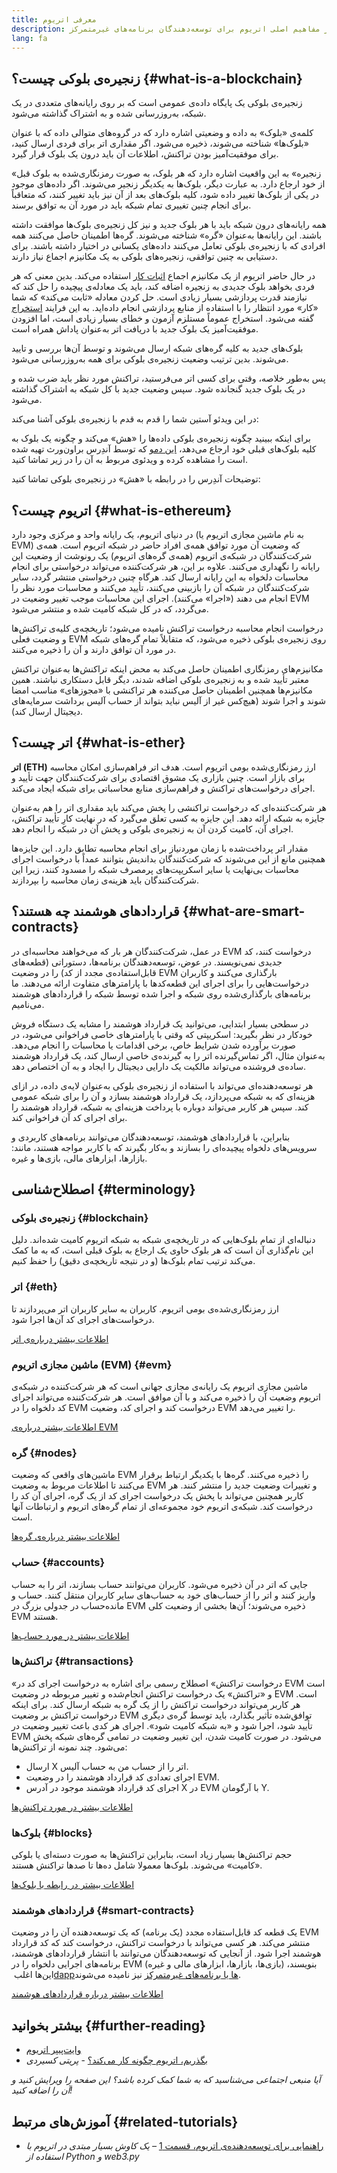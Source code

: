 ```yaml
---
title: معرفی اتریوم
description: مقدمه‌ای بر مفاهیم اصلی اتریوم برای توسعه‌دهندگان برنامه‌های غیرمتمرکز.
lang: fa
---
```


## زنجیره‌ی بلوکی چیست؟ {#what-is-a-blockchain}

زنجیره‌ی بلوکی یک پایگاه داده‌ی عمومی است که بر روی رایانه‌های متعددی در یک شبکه، به‌روزرسانی شده و به اشتراک گذاشته می‌شود.

کلمه‌ی «بلوک» به داده و وضعیتی اشاره دارد که در گروه‌های متوالی داده که با عنوان «بلوک‌ها» شناخته می‌شوند، ذخیره می‌شود. اگر مقداری اتر برای فردی ارسال کنید، برای موفقیت‌آمیز بودن تراکنش، اطلاعات آن باید درون یک بلوک قرار گیرد.

«زنجیره» به این واقعیت اشاره دارد که هر بلوک، به صورت رمزنگاری‌شده به بلوک قبل از خود ارجاع دارد. به عبارت دیگر، بلوک‌ها به یکدیگر زنجیر می‌شوند. اگر داده‌های موجود در یکی از بلوک‌ها تغییر داده شود، کلیه بلوک‌های بعد از آن نیز باید تغییر کنند، که متعاقباً برای انجام چنین تغییری تمام شبکه باید در مورد آن به توافق برسند.

همه رایانه‌های درون شبکه باید با هر بلوک جدید و نیز کل زنجیره‌ی بلوک‌ها موافقت داشته باشند. این رایانه‌ها به‌عنوان «گره» شناخته می‌شوند. گره‌ها اطمینان حاصل می‌کنند همه افرادی که با زنجیره‌ی بلوکی تعامل می‌کنند داده‌های یکسانی در اختیار داشته باشند. برای دستیابی به چنین توافقی، زنجیره‌های بلوکی به یک مکانیزم اجماع نیاز دارند.

در حال حاضر اتریوم از یک مکانیزم اجماع [اثبات کار](/developers/docs/consensus-mechanisms/pow/) استفاده می‌کند. بدین معنی که هر فردی بخواهد بلوک جدیدی به زنجیره اضافه کند، باید یک معادله‌ی پیچیده را حل کند که نیازمند قدرت پردازشی بسیار زیادی است. حل کردن معادله «ثابت می‌کند» که شما «کار» مورد انتظار را با استفاده از منابع پردازشی انجام داده‌اید. به این فرایند [استخراج](/developers/docs/consensus-mechanisms/pow/mining/) گفته می‌شود. استخراج عموماً مستلزم آزمون و خطای بسیار زیادی است، اما افزودن موفقیت‌آمیز یک بلوک جدید با دریافت اتر به‌عنوان پاداش همراه است.

بلوک‌های جدید به کلیه گره‌های شبکه ارسال می‌شوند و توسط آن‌ها بررسی و تایید می‌شوند. بدین ترتیب وضعیت زنجیره‌ی بلوکی برای همه به‌روزرسانی می‌شود.

پس به‌طور خلاصه، وقتی برای کسی اتر می‌فرستید، تراکنش مورد نظر باید ضرب شده و در یک بلوک جدید گنجانده شود. سپس وضعیت جدید با کل شبکه به اشتراک گذاشته می‌شود.

در این ویدئو آستین شما را قدم به قدم با زنجیره‌ی بلوکی آشنا می‌کند:

<YouTube id="zcX7OJ-L8XQ" />

برای اینکه ببینید چگونه زنجیره‌ی بلوکی داده‌ها را «هش» می‌کند و چگونه یک بلوک به کلیه بلوک‌های قبلی خود ارجاع می‌دهد، [این دمو](https://andersbrownworth.com/blockchain/blockchain) که توسط آندِرس براون‌ورث تهیه شده است را مشاهده کرده و ویدئوی مربوط به آن را در زیر تماشا کنید.

توضیحات آندِرس را در رابطه با «هش» در زنجیره‌ی بلوکی تماشا کنید:

<YouTube id="_160oMzblY8" />

## اتریوم چیست؟ {#what-is-ethereum}

در دنیای اتریوم، یک رایانه واحد و مرکزی وجود دارد (به نام ماشین مجازی اتریوم یا EVM) که وضعیت آن مورد توافق همه‌ی افراد حاضر در شبکه اتریوم است. همه‌ی شرکت‌کنندگان در شبکه‌ی اتریوم (همه‌ی گره‌های اتریوم) یک رونوشت از وضعیت این رایانه را نگهداری می‌کنند. علاوه بر این، هر شرکت‌کننده می‌تواند درخواستی برای انجام محاسبات دلخواه به این رایانه ارسال کند. هرگاه چنین درخواستی منتشر گردد، سایر شرکت‌کنندگان در شبکه آن را بازبینی می‌کنند، تأیید می‌کنند و محاسبات مورد نظر را انجام می دهند («اجرا» می‌کنند). اجرای این محاسبات موجب تغییر وضعیت در EVM می‌گردد، که در کل شبکه کامیت شده و منتشر می‌شود.

درخواست انجام محاسبه درخواست تراکنش نامیده می‌شود؛ تاریخچه‌ی کلیه‌ی تراکنش‌ها و وضعیت فعلی EVM روی زنجیره‌ی بلوکی ذخیره می‌شود، که متقابلاً تمام گره‌های شبکه در مورد آن توافق دارند و آن را ذخیره می‌کنند.

مکانیزم‌های رمزنگاری اطمینان حاصل می‌کند به محض اینکه تراکنش‌ها به‌عنوان تراکنش معتبر تأیید شده و به زنجیره‌ی بلوکی اضافه شدند، دیگر قابل دستکاری نباشند. همین مکانیزم‌ها همچنین اطمینان حاصل می‌کننده هر تراکنشی با «مجوزهای» مناسب امضا شوند و اجرا شوند (هیچ‌کس غیر از آلیس نباید بتواند از حساب آلیس برداشت سرمایه‌های دیجیتال ارسال کند).

## اتر چیست؟ {#what-is-ether}

**اتر (ETH)** ارز رمزنگاری‌شده بومی اتریوم است. هدف اتر فراهم‌سازی امکان محاسبه برای بازار است. چنین بازاری یک مشوق اقتصادی برای شرکت‌کنندگان جهت تأیید و اجرای درخواست‌های تراکنش و فراهم‌سازی منابع محاسباتی برای شبکه ایجاد می‌کند.

هر شرکت‌کننده‌ای که درخواست تراکنشی را پخش می‌کند باید مقداری اتر را هم به‌عنوان جایزه به شبکه ارائه دهد. این جایزه به کسی تعلق می‌گیرد که در نهایت کارِ تأیید تراکنش، اجرای آن، کامیت کردن آن به زنجیره‌ی بلوکی و پخش آن در شبکه را انجام دهد.

مقدار اتر پرداخت‌شده با زمان موردنیاز برای انجام محاسبه تطابق دارد. این جایزه‌ها همچنین مانع از این می‌شوند که شرکت‌کنندگان بداندیش بتوانند عمداً با درخواست اجرای محاسبات بی‌نهایت یا سایر اسکریپت‌های پرمصرف شبکه را مسدود کنند، زیرا این شرکت‌کنندگان باید هزینه‌ی زمان محاسبه را بپردازند.

## قراردادهای هوشمند چه هستند؟ {#what-are-smart-contracts}

در عمل، شرکت‌کنندگان هر بار که می‌خواهند محاسبه‌ای در EVM درخواست کنند، کد جدیدی نمی‌نویسند. در عوض، توسعه‌دهندگان برنامه‌ها، دستوراتی (قطعه‌های قابل‌استفاده‌ی مجدد از کد) را در وضعیت EVM بارگذاری می‌کنند و کاربران درخواست‌هایی را برای اجرای این قطعه‌کدها با پارامترهای متفاوت ارائه می‌دهند. ما برنامه‌های بارگذاری‌شده روی شبکه و اجرا شده توسط شبکه را قراردادهای هوشمند می‌نامیم.

در سطحی بسیار ابتدایی، می‌توانید یک قرارداد هوشمند را مشابه یک دستگاه فروش خودکار در نظر بگیرید: اسکریپتی که وقتی با پارامترهای خاصی فراخوانی می‌شود، در صورت برآورده شدن شرایط خاص، برخی اقدامات یا محاسبات را انجام می‌دهد. به‌عنوان مثال، اگر تماس‌گیرنده اتر را به گیرنده‌ی خاصی ارسال کند، یک قرارداد هوشمند ساده‌ی فروشنده می‌تواند مالکیت یک دارایی دیجیتال را ایجاد و به آن اختصاص دهد.

هر توسعه‌دهنده‌ای می‌تواند با استفاده از زنجیره‌ی بلوکی به‌عنوان لایه‌ی داده، در ازای هزینه‌ای که به شبکه می‌پردازد، یک قرارداد هوشمند بسازد و آن را برای شبکه عمومی کند. سپس هر کاربر می‌تواند دوباره با پرداخت هزینه‌ای به شبکه، قرارداد هوشمند را برای اجرای کد آن فراخوانی کند.

بنابراین، با قراردادهای هوشمند، توسعه‌دهندگان می‌توانند برنامه‌های کاربردی و سرویس‌های دلخواه پیچیده‌ای را بسازند و به‌کار بگیرند که با کاربر مواجه هستند، مانند: بازارها، ابزارهای مالی، بازی‌ها و غیره.

## اصطلاح‌شناسی {#terminology}

### زنجیره‌ی بلوکی {#blockchain}

دنباله‌ای از تمام بلوک‌هایی که در تاریخچه‌ی شبکه به شبکه اتریوم کامیت شده‌اند. دلیل این نام‌گذاری آن است که هر بلوک حاوی یک ارجاع به بلوک قبلی است، که به ما کمک می‌کند ترتیب تمام بلوک‌ها (و در نتیجه تاریخچه‌ی دقیق) را حفظ کنیم.

### اتر {#eth}

ارز رمزنگاری‌شده‌ی بومی اتریوم. کاربران به سایر کاربران اتر می‌پردازند تا درخواست‌های اجرای کد آن‌ها اجرا شود.

[اطلاعات بیشتر درباره‌ی اتر](/developers/docs/intro-to-ether/)

### ماشین مجازی اتریوم (EVM) {#evm}

ماشین مجازی اتریوم یک رایانه‌ی مجازی جهانی است که هر شرکت‌کننده در شبکه‌ی اتریوم وضعیت آن را ذخیره می‌کند و با آن موافق است. هر شرکت‌کننده می‌تواند اجرای کد دلخواه را در EVM درخواست کند و اجرای کد، وضعیت EVM را تغییر می‌دهد.

[اطلاعات بیشتر درباره‌ی EVM](/developers/docs/evm/)

### گره {#nodes}

ماشین‌های واقعی که وضعیت EVM را ذخیره می‌کنند. گره‌ها با یکدیگر ارتباط برقرار می‌کنند تا اطلاعات مربوط به وضعیت EVM و تغییرات وضعیت جدید را منتشر کنند. هر کاربر همچنین می‌تواند با پخش یک درخواست اجرای کد از یک گره، اجرای آن کد را درخواست کند. شبکه‌ی اتریوم خود مجموعه‌ای از تمام گره‌های اتریوم و ارتباطات آنها است.

[اطلاعات بیشتر درباره‌ی گره‌ها](/developers/docs/nodes-and-clients/)

### حساب {#accounts}

جایی که اتر در آن ذخیره می‌شود. کاربران می‌توانند حساب بسازند، اتر را به حساب واریز کنند و اتر را از حساب‌های خود به حساب‌های سایر کاربران منتقل کنند. حساب و مانده‌حساب در جدولی بزرگ در EVM ذخیره می‌شوند؛ آن‌ها بخشی از وضعیت کلی EVM هستند.

[اطلاعات بیشتر در مورد حساب‌ها](/developers/docs/accounts/)

### تراکنش‌ها {#transactions}

«درخواست تراکنش» اصطلاح رسمی برای اشاره به درخواست اجرای کد در EVM است و «تراکنش» یک درخواست تراکنش انجام‌شده و تغییر مربوطه در وضعیت EVM است. هر کاربر می‌تواند درخواست تراکنش را از یک گره به شبکه ارسال کند. برای اینکه درخواست تراکنش بر وضعیت EVM توافق‌شده تأثیر بگذارد، باید توسط گره‌ی دیگری تأیید شود، اجرا شود و «به شبکه کامیت شود». اجرای هر کدی باعث تغییر وضعیت در EVM می‌شود. در صورت کامیت شدن، این تغییر وضعیت در تمامی گره‌های شبکه پخش می‌شود. چند نمونه از تراکنش‌ها:

- ارسال X اتر را از حساب من به حساب آلیس.
- اجرای تعدادی کد قرارداد هوشمند را در وضعیت EVM.
- اجرای کد قرارداد هوشمند موجود در آدرس X در EVM با آرگومان Y.

[اطلاعات بیشتر در مورد تراکنش‌ها](/developers/docs/transactions/)

### بلوک‌ها {#blocks}

حجم تراکنش‌ها بسیار زیاد است، بنابراین تراکنش‌ها به صورت دسته‌ای یا بلوکی «کامیت» می‌شوند. بلوک‌ها معمولا شامل ده‌ها تا صدها تراکنش هستند.

[اطلاعات بیشتر در رابطه با بلوک‌ها](/developers/docs/blocks/)

### قراردادهای هوشمند {#smart-contracts}

یک قطعه کد قابل‌استفاده مجدد (یک برنامه) که یک توسعه‌دهنده آن را در وضعیت EVM منتشر می‌کند. هر کسی می‌تواند با درخواست تراکنش، درخواست کند که کد قرارداد هوشمند اجرا شود. از آنجایی که توسعه‌دهندگان می‌توانند با انتشار قراردادهای هوشمند، برنامه‌های اجرایی دلخواه را در EVM (بازی‌ها، بازارها، ابزارهای مالی و غیره) بنویسند، این‌ها اغلب [‏dappها یا برنامه‌های غیرمتمرکز](/developers/docs/dapps/) نیز نامیده می‌شوند.

[اطلاعات بیشتر درباره قراردادهای هوشمند](/developers/docs/smart-contracts/)

## بیشتر بخوانید {#further-reading}

- [وایت‌پیپر اتریوم](/whitepaper/)
- [بگذریم، اتریوم چگونه کار می‌کند؟](https://www.preethikasireddy.com/post/how-does-ethereum-work-anyway) - _پریتی کسیردی_

_آیا منبعی اجتماعی می‌شناسید که به شما کمک کرده باشد؟ این صفحه را ویرایش کنید و آن را اضافه کنید!_

## آموزش‌های مرتبط {#related-tutorials}

- [راهنمایی برای توسعه‌دهنده‌ی اتریوم، قسمت 1](/developers/tutorials/a-developers-guide-to-ethereum-part-one/) _– یک کاوش بسیار مبتدی در اتریوم با استفاده از Python و web3.py‏_
